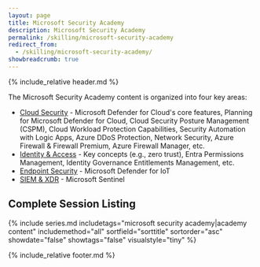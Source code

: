 ```yaml
---
layout: page
title: Microsoft Security Academy
description: Microsoft Security Academy
permalink: /skilling/microsoft-security-academy
redirect_from:
  - /skilling/microsoft-security-academy/
showbreadcrumb: true
---
```


{% include_relative header.md %}

The Microsoft Security Academy content is organized into four key areas:

* [Cloud Security](/PartnerResources/skilling/microsoft-security-academy/cloud-security) - Microsoft Defender for Cloud's core features, Planning for Microsoft Defender for Cloud, Cloud Security Posture Management (CSPM), Cloud Workload Protection Capabilities, Security Automation with Logic Apps, Azure DDoS Protection, Network Security, Azure Firewall & Firewall Premium, Azure Firewall Manager, etc.
* [Identity & Access](/PartnerResources/skilling/microsoft-security-academy/identity-access) - Key concepts (e.g., zero trust), Entra Permissions Management, Identity Governance Entitlements Management, etc.
* [Endpoint Security](/PartnerResources/skilling/microsoft-security-academy/endpoint-security) - Microsoft Defender for IoT
* [SIEM & XDR](/PartnerResources/skilling/microsoft-security-academy/endpoint-security) - Microsoft Sentinel

## Complete Session Listing

{% include series.md 
    includetags="microsoft security academy|academy content" includemethod="all" 
    sortfield="sorttitle" sortorder="asc" showdate="false" showtags="false"
    visualstyle="tiny"
%}

{% include_relative footer.md %}